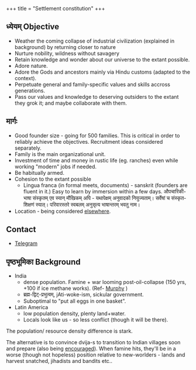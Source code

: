 +++
title = "Settlement constitution"
+++

## ध्येयम् Objective
- Weather the coming collapse of industrial civilization (explained in background) by returning closer to nature
- Nurture nobility, wildness without savagery
- Retain knowledge and wonder about our universe to the extant possible. 
- Adore nature.
- Adore the Gods and ancestors mainly via Hindu customs (adapted to the context).
- Perpetuate general and family-specific values and skills accross generations.
- Pass our values and knowledge to deserving outsiders to the extant they grok it; and maybe collaborate with them.

## मार्गः 
- Good founder size - going for 500 families. This is critical in order to reliably achieve the objectives. Recruitment ideas considered separately.
- Family is the main organizational unit.
- Investment of time and money in rustic life (eg. ranches) even while working "modern" jobs if needed.
- Be habitually armed.
- Cohesion to the extant possible
  - Lingua franca (in formal meets, documents) - sanskrit (founders are fluent in it.) Easy to learn by immersion within a few days. औपचारिकी-भाषा संस्कृतम् एव स्यान् मौखिकम् अपि - यथापेक्षम् अनुवादको नियुज्यताम्। सर्वेषां च संस्कृत-शिक्षणं स्यात्। परिवारस्तरे स्वबलम् अनुसृत्य भाषान्तरम् भवतु नाम।
- Location - being considered [elsewhere](../settlement-prospects).

## Contact
- [Telegram](https://t.me/+yp-oEsb8QuViZGUx)

## पृष्ठभूमिका Background
- India
  - dense population. Famine + war looming post-oil-collapse (150 yrs, +100 if ice methane works). (Ref- [Murphy](https://escholarship.org/uc/energy_ambitions) )
  - ब्रह्म-द्विट्-प्रभुत्वम्, jAti-woke-ism, sickular government.
  - Suboptimal to "put all eggs in one basket".
- Latin America
  - low population density, plenty land+water.
  - Locals look like us - so less conflict (though it will be there).

The population/ resource density difference is stark.

The alternative is to convince dvija-s to transition to Indian villages soon and prepare (also being [encouraged](https://https://t.me/+aZpV3KvbSj1iZDUx)). When famine hits, they'll be in a worse (though not hopeless) position relative to new-worlders - lands and harvest snatched, jihadists and bandits etc.. 

